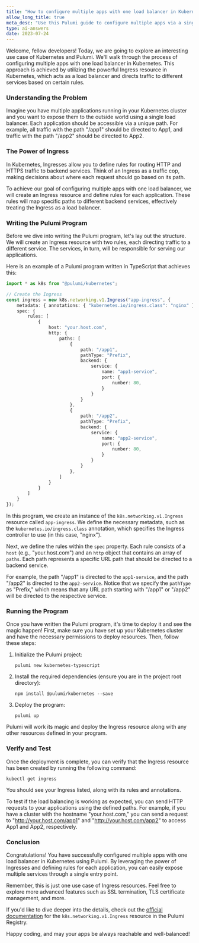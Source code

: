 ```yaml
---
title: "How to configure multiple apps with one load balancer in Kubernetes"
allow_long_title: true
meta_desc: "Use this Pulumi guide to configure multiple apps via a single Kubernetes load balancer. Enhance service management and traffic distribution."
type: ai-answers
date: 2023-07-24
---
```


Welcome, fellow developers! Today, we are going to explore an interesting use case of Kubernetes and Pulumi. We'll walk through the process of configuring multiple apps with one load balancer in Kubernetes. This approach is achieved by utilizing the powerful Ingress resource in Kubernetes, which acts as a load balancer and directs traffic to different services based on certain rules.

### Understanding the Problem

Imagine you have multiple applications running in your Kubernetes cluster and you want to expose them to the outside world using a single load balancer. Each application should be accessible via a unique path. For example, all traffic with the path "/app1" should be directed to App1, and traffic with the path "/app2" should be directed to App2.

### The Power of Ingress

In Kubernetes, Ingresses allow you to define rules for routing HTTP and HTTPS traffic to backend services. Think of an Ingress as a traffic cop, making decisions about where each request should go based on its path.

To achieve our goal of configuring multiple apps with one load balancer, we will create an Ingress resource and define rules for each application. These rules will map specific paths to different backend services, effectively treating the Ingress as a load balancer.

### Writing the Pulumi Program

Before we dive into writing the Pulumi program, let's lay out the structure. We will create an Ingress resource with two rules, each directing traffic to a different service. The services, in turn, will be responsible for serving our applications.

Here is an example of a Pulumi program written in TypeScript that achieves this:

```typescript
import * as k8s from "@pulumi/kubernetes";

// Create the Ingress
const ingress = new k8s.networking.v1.Ingress("app-ingress", {
    metadata: { annotations: { "kubernetes.io/ingress.class": "nginx" } },
    spec: {
        rules: [
            {
                host: "your.host.com",
                http: {
                    paths: [
                        {
                            path: "/app1",
                            pathType: "Prefix",
                            backend: {
                                service: {
                                    name: "app1-service",
                                    port: {
                                        number: 80,
                                    }
                                }
                            }
                        },
                        {
                            path: "/app2",
                            pathType: "Prefix",
                            backend: {
                                service: {
                                    name: "app2-service",
                                    port: {
                                        number: 80,
                                    }
                                }
                            }
                        },
                    ]
                }
            }
        ]
    }
});
```

In this program, we create an instance of the `k8s.networking.v1.Ingress` resource called `app-ingress`. We define the necessary metadata, such as the `kubernetes.io/ingress.class` annotation, which specifies the Ingress controller to use (in this case, "nginx").

Next, we define the rules within the `spec` property. Each rule consists of a `host` (e.g., "your.host.com") and an `http` object that contains an array of `paths`. Each path represents a specific URL path that should be directed to a backend service.

For example, the path "/app1" is directed to the `app1-service`, and the path "/app2" is directed to the `app2-service`. Notice that we specify the `pathType` as "Prefix," which means that any URL path starting with "/app1" or "/app2" will be directed to the respective service.

### Running the Program

Once you have written the Pulumi program, it's time to deploy it and see the magic happen! First, make sure you have set up your Kubernetes cluster and have the necessary permissions to deploy resources. Then, follow these steps:

1. Initialize the Pulumi project:
   ```shell
   pulumi new kubernetes-typescript
   ```

2. Install the required dependencies (ensure you are in the project root directory):
   ```shell
   npm install @pulumi/kubernetes --save
   ```

3. Deploy the program:
   ```shell
   pulumi up
   ```

Pulumi will work its magic and deploy the Ingress resource along with any other resources defined in your program.

### Verify and Test

Once the deployment is complete, you can verify that the Ingress resource has been created by running the following command:

```shell
kubectl get ingress
```

You should see your Ingress listed, along with its rules and annotations.

To test if the load balancing is working as expected, you can send HTTP requests to your applications using the defined paths. For example, if you have a cluster with the hostname "your.host.com," you can send a request to "http://your.host.com/app1" and "http://your.host.com/app2" to access App1 and App2, respectively.

### Conclusion

Congratulations! You have successfully configured multiple apps with one load balancer in Kubernetes using Pulumi. By leveraging the power of Ingresses and defining rules for each application, you can easily expose multiple services through a single entry point.

Remember, this is just one use case of Ingress resources. Feel free to explore more advanced features such as SSL termination, TLS certificate management, and more.

If you'd like to dive deeper into the details, check out the [official documentation](https://www.pulumi.com/docs/reference/pkg/kubernetes/networking/v1/ingress/) for the `k8s.networking.v1.Ingress` resource in the Pulumi Registry.

Happy coding, and may your apps be always reachable and well-balanced!
